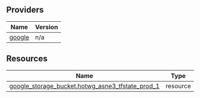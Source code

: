 <!-- BEGIN_TF_DOCS -->


## Providers

| Name | Version |
|------|---------|
| <a name="provider_google"></a> [google](#provider\_google) | n/a |

## Resources

| Name | Type |
|------|------|
| [google_storage_bucket.hotwg_asne3_tfstate_prod_1](https://registry.terraform.io/providers/hashicorp/google/latest/docs/resources/storage_bucket) | resource |
<!-- END_TF_DOCS -->
